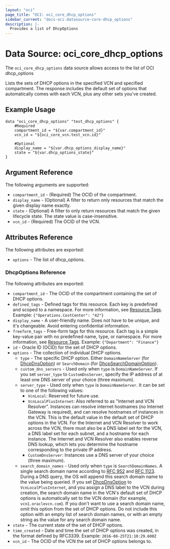 ```yaml
---
layout: "oci"
page_title: "OCI: oci_core_dhcp_options"
sidebar_current: "docs-oci-datasource-core-dhcp_options"
description: |-
  Provides a list of DhcpOptions
---
```


# Data Source: oci_core_dhcp_options
The `oci_core_dhcp_options` data source allows access to the list of OCI dhcp_options

Lists the sets of DHCP options in the specified VCN and specified compartment.
The response includes the default set of options that automatically comes with each VCN,
plus any other sets you've created.


## Example Usage

```hcl
data "oci_core_dhcp_options" "test_dhcp_options" {
	#Required
	compartment_id = "${var.compartment_id}"
	vcn_id = "${oci_core_vcn.test_vcn.id}"

	#Optional
	display_name = "${var.dhcp_options_display_name}"
	state = "${var.dhcp_options_state}"
}
```

## Argument Reference

The following arguments are supported:

* `compartment_id` - (Required) The OCID of the compartment.
* `display_name` - (Optional) A filter to return only resources that match the given display name exactly. 
* `state` - (Optional) A filter to only return resources that match the given lifecycle state.  The state value is case-insensitive. 
* `vcn_id` - (Required) The OCID of the VCN.


## Attributes Reference

The following attributes are exported:

* `options` - The list of dhcp_options.

### DhcpOptions Reference

The following attributes are exported:

* `compartment_id` - The OCID of the compartment containing the set of DHCP options.
* `defined_tags` - Defined tags for this resource. Each key is predefined and scoped to a namespace. For more information, see [Resource Tags](https://docs.us-phoenix-1.oraclecloud.com/Content/General/Concepts/resourcetags.htm).  Example: `{"Operations.CostCenter": "42"}` 
* `display_name` - A user-friendly name. Does not have to be unique, and it's changeable. Avoid entering confidential information. 
* `freeform_tags` - Free-form tags for this resource. Each tag is a simple key-value pair with no predefined name, type, or namespace. For more information, see [Resource Tags](https://docs.us-phoenix-1.oraclecloud.com/Content/General/Concepts/resourcetags.htm).  Example: `{"Department": "Finance"}` 
* `id` - Oracle ID (OCID) for the set of DHCP options.
* `options` - The collection of individual DHCP options.
	* `type` - The specific DHCP option. Either `DomainNameServer` (for [DhcpDnsOption](https://docs.us-phoenix-1.oraclecloud.com/api/#/en/iaas/20160918/DhcpDnsOption/)) or `SearchDomain` (for [DhcpSearchDomainOption](https://docs.us-phoenix-1.oraclecloud.com/api/#/en/iaas/20160918/DhcpSearchDomainOption/)). 
	* `custom_dns_servers` -  Used only when `type` is `DomainNameServer`. If you set `server_type` to `CustomDnsServer`, specify the IP address of at least one DNS server of your choice (three maximum).
	* `server_type` - Used only when `type` is `DomainNameServer`. It can be set to one of the following values: 
	    * `VcnLocal`: Reserved for future use.
	    * `VcnLocalPlusInternet`: Also referred to as "Internet and VCN Resolver". Instances can resolve internet hostnames (no Internet Gateway is required), and can resolve hostnames of instances in the VCN. This is the default value in the default set of DHCP options in the VCN. For the Internet and VCN Resolver to work across the VCN, there must also be a DNS label set for the VCN, a DNS label set for each subnet, and a hostname for each instance. The Internet and VCN Resolver also enables reverse DNS lookup, which lets you determine the hostname corresponding to the private IP address.
	    * `CustomDnsServer`: Instances use a DNS server of your choice (three maximum).
	* `search_domain_names` - Used only when `type` is `SearchDomainNames`. A single search domain name according to [RFC 952](https://tools.ietf.org/html/rfc952) and [RFC 1123](https://tools.ietf.org/html/rfc1123). During a DNS query,
                              the OS will append this search domain name to the value being queried.
                              If you set [DhcpDnsOption](https://docs.us-phoenix-1.oraclecloud.com/api/#/en/iaas/20160918/DhcpDnsOption/) to `VcnLocalPlusInternet`,
                              and you assign a DNS label to the VCN during creation, the search domain name in the
                              VCN's default set of DHCP options is automatically set to the VCN domain (for example, `vcn1.oraclevcn.com`).
                              If you don't want to use a search domain name, omit this option from the set of DHCP options. Do not include this option with an empty list
                              of search domain names, or with an empty string as the value for any search domain name.
* `state` - The current state of the set of DHCP options.
* `time_created` - Date and time the set of DHCP options was created, in the format defined by RFC3339.  Example: `2016-08-25T21:10:29.600Z` 
* `vcn_id` - The OCID of the VCN the set of DHCP options belongs to.

